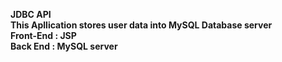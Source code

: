 <b>JDBC API</b><br>
<b>This Apllication stores user data into MySQL Database server</b><br>
<b>Front-End : JSP</b><br>
<b>Back End : MySQL server</b>

